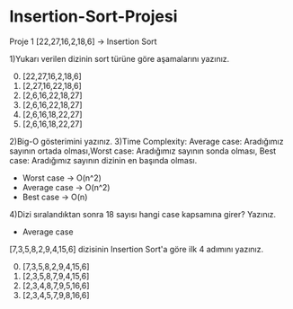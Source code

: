 # Insertion-Sort-Projesi

Proje 1
[22,27,16,2,18,6] -> Insertion Sort

1)Yukarı verilen dizinin sort türüne göre aşamalarını yazınız.

0. [22,27,16,2,18,6]
1. [2,27,16,22,18,6] 
2. [2,6,16,22,18,27] 
3. [2,6,16,22,18,27] 
4. [2,6,16,18,22,27] 
5. [2,6,16,18,22,27]

2)Big-O gösterimini yazınız.
3)Time Complexity: Average case: Aradığımız sayının ortada olması,Worst case: Aradığımız sayının sonda olması, Best case: Aradığımız sayının dizinin en başında olması.

- Worst case -> O(n^2)
- Average case -> O(n^2)
- Best case -> O(n)


4)Dizi sıralandıktan sonra 18 sayısı hangi case kapsamına girer? Yazınız.

- Average case


[7,3,5,8,2,9,4,15,6] dizisinin Insertion Sort'a göre ilk 4 adımını yazınız.

0. [7,3,5,8,2,9,4,15,6]
1. [2,3,5,8,7,9,4,15,6]
2. [2,3,4,8,7,9,5,16,6]
3. [2,3,4,5,7,9,8,16,6] 

